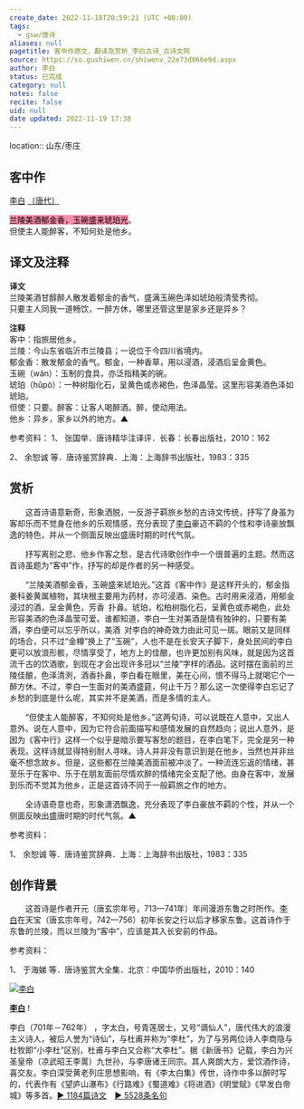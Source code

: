 ```yaml
---
create_date: 2022-11-18T20:59:21 (UTC +08:00)
tags:
  - gsw/唐诗
aliases: null
pagetitle: 客中作原文、翻译及赏析_李白古诗_古诗文网
source: https://so.gushiwen.cn/shiwenv_22e73d066e9d.aspx
author: 李白
status: 已完成
category: null
notes: false
recite: false
uid: null
date updated: 2022-11-19 17:38
---
```


location:: 山东/枣庄

## 客中作

[李白](https://so.gushiwen.cn/authorv_b90660e3e492.aspx) [〔唐代〕](https://so.gushiwen.cn/shiwens/default.aspx?cstr=%e5%94%90%e4%bb%a3)

<mark style="background: #FF5582A6;">兰陵美酒郁金香，玉碗盛来琥珀光</mark>。\
但使主人能醉客，不知何处是他乡。

## 译文及注释

**译文**\
兰陵美酒甘醇醉人散发着郁金的香气，盛满玉碗色泽如琥珀般清莹秀彻。\
只要主人同我一道畅饮，一醉方休，哪里还管这里是家乡还是异乡？

**注释**\
客中：指旅居他乡。\
兰陵：今山东省临沂市兰陵县；一说位于今四川省境内。\
郁金香：散发郁金的香气。郁金，一种香草，用以浸酒，浸酒后呈金黄色。\
玉碗（wǎn）：玉制的食具，亦泛指精美的碗。\
琥珀（hǔpò）：一种树脂化石，呈黄色或赤褐色，色泽晶莹。这里形容美酒色泽如琥珀。\
但使：只要。醉客：让客人喝醉酒。醉，使动用法。\
他乡：异乡，家乡以外的地方。▲

参考资料：
1、 张国举．唐诗精华注译评．长春：长春出版社，2010：162

2、 余恕诚 等．唐诗鉴赏辞典．上海：上海辞书出版社，1983：335

## 赏析

　　这首诗语意新奇，形象洒脱，一反游子羁旅乡愁的古诗文传统，抒写了身虽为客却乐而不觉身在他乡的乐观情感，充分表现了[李白](https://so.gushiwen.cn/authorv_b90660e3e492.aspx)豪迈不羁的个性和李诗豪放飘逸的特色，并从一个侧面反映出盛唐时期的时代气氛。

　　抒写离别之悲、他乡作客之愁，是古代诗歌创作中一个很普遍的主题。然而这首诗虽题为“客中”作，抒写的却是作者的另一种感受。

　　“兰陵美酒郁金香，玉碗盛来琥珀光。”这首《客中作》是这样开头的，郁金指姜科姜黄属植物，其块根主要用为药材，亦可浸酒、染色。古时用来浸酒，用郁金浸过的酒，呈金黄色，芳香 扑鼻。琥珀，松柏树脂化石，呈黄色或赤褐色，此处形容美酒的色泽晶莹可爱。谁都知道，李白一生对美酒是情有独钟的，只要有美酒，李白便可以忘乎所以，美酒 对李白的神奇效力由此可见一斑。眼前又是同样的场合，只不过“金樽”换上了“玉碗”，人也不是在长安天子脚下，身处民间的李白更可以放浪形骸，尽情享受了，地方上的佳酿，也许更加别有风味，就是因为这首流千古的饮酒歌，到现在才会出现许多冠以“兰陵”字样的酒品。这时摆在面前的兰陵佳酿，色泽清洌，酒香扑鼻，李白看在眼里，美在心间，恨不得马上就喝它个一醉方休。不过，李白一生面对的美酒盛筵，何止千万？那么这一次使得李白忘记了乡愁的到底是什么呢，其实并不是美酒，而是多情的主人。

　　“但使主人能醉客，不知何处是他乡。”这两句诗，可以说既在人意中，又出人意外。说在人意中，因为它符合前面描写和感情发展的自然趋向；说出人意外，是因为《客中行》这样一个似乎是暗示要写客愁的题目，在李白笔下，完全是另一种表现。这样诗就显得特别耐人寻味。诗人并非没有意识到是在他乡，当然也并非丝毫不想念故乡。但是，这些都在兰陵美酒面前被冲淡了。一种流连忘返的情绪，甚至乐于在客中、乐于在朋友面前尽情欢醉的情绪完全支配了他。由身在客中，发展到乐而不觉其为他乡，正是这首诗不同于一般羁旅之作的地方。

　　全诗语奇意也奇，形象潇洒飘逸，充分表现了李白豪放不羁的个性，并从一个侧面反映出盛唐时期的时代气氛。▲

参考资料：

1、 余恕诚 等．唐诗鉴赏辞典．上海：上海辞书出版社，1983：335

## 创作背景

　　这首诗是作者开元（唐玄宗年号，713—741年）年间漫游东鲁之时所作。[李白](https://so.gushiwen.cn/authorv_b90660e3e492.aspx)在天宝（唐玄宗年号，742—756）初年长安之行以后才移家东鲁。这首诗作于东鲁的兰陵，而以兰陵为“客中”，应该是其入长安前的作品。

参考资料：

1、 于海娣 等．唐诗鉴赏大全集．北京：中国华侨出版社，2010：140

[![李白](https://song.gushiwen.cn/authorImg/libai.jpg)](https://so.gushiwen.cn/authorv_b90660e3e492.aspx)

[**李白**](https://so.gushiwen.cn/authorv_b90660e3e492.aspx) !

李白（701年－762年） ，字太白，号青莲居士，又号“谪仙人”，唐代伟大的浪漫主义诗人，被后人誉为“诗仙”，与杜甫并称为“李杜”，为了与另两位诗人李商隐与杜牧即“小李杜”区别，杜甫与李白又合称“大李杜”。据《新唐书》记载，李白为兴圣皇帝（凉武昭王李暠）九世孙，与李唐诸王同宗。其人爽朗大方，爱饮酒作诗，喜交友。李白深受黄老列庄思想影响，有《李太白集》传世，诗作中多以醉时写的，代表作有《望庐山瀑布》《行路难》《蜀道难》《将进酒》《明堂赋》《早发白帝城》等多首。[► 1184篇诗文](https://so.gushiwen.cn/shiwens/default.aspx?astr=%e6%9d%8e%e7%99%bd)　[► 5528条名句](https://so.gushiwen.cn/mingjus/default.aspx?astr=%e6%9d%8e%e7%99%bd)
